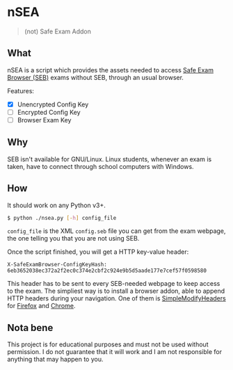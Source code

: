 # nSEA

> (not) Safe Exam Addon

## What

nSEA is a script which provides the assets needed to access [Safe Exam
Browser (SEB)](https://safeexambrowser.org) exams without SEB, through
an usual browser.

Features:

- [x] Unencrypted Config Key
- [ ] Encrypted Config Key
- [ ] Browser Exam Key

## Why

SEB isn't available for GNU/Linux. Linux students, whenever an exam is
taken, have to connect through school computers with Windows.

## How

It should work on any Python v3+.

``` sh
$ python ./nsea.py [-h] config_file
```

`config_file` is the XML `config.seb` file you can get from the exam
webpage, the one telling you that you are not using SEB.

Once the script finished, you will get a HTTP key-value header:

    X-SafeExamBrowser-ConfigKeyHash: 6eb3652038ec372a2f2ec0c374e2cbf2c924e9b5d5aade177e7cef57f0598580

This header has to be sent to every SEB-needed webpage to keep access to
the exam. The simpliest way is to install a browser addon, able to
append HTTP headers during your navigation. One of them is
[SimpleModifyHeaders](https://github.com/didierfred/SimpleModifyHeaders)
for
[Firefox](https://addons.mozilla.org/firefox/addon/simple-modify-header/)
and
[Chrome](https://chrome.google.com/webstore/detail/simple-modify-headers/gjgiipmpldkpbdfjkgofildhapegmmic).

## Nota bene

This project is for educational purposes and must not be used without
permission. I do not guarantee that it will work and I am not
responsible for anything that may happen to you.
